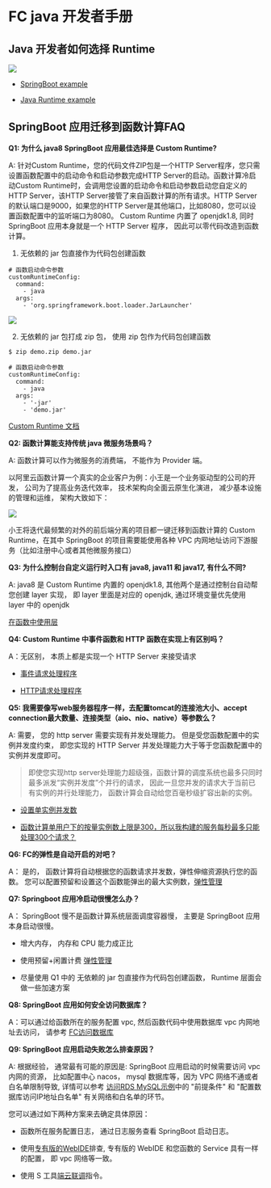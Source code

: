 # FC java 开发者手册

## Java 开发者如何选择 Runtime

![](https://img.alicdn.com/imgextra/i3/O1CN016pMJBK1lCCkGkaL6U_!!6000000004782-2-tps-1627-333.png)

- [SpringBoot example](https://github.com/devsapp/start-web-framework/tree/master/web-framework/java/springboot/src)

- [Java Runtime example](https://github.com/devsapp/start-fc/tree/main/fc-java/hello-world/src)

## SpringBoot 应用迁移到函数计算FAQ

**Q1: 为什么 java8 SpringBoot 应用最佳选择是 Custom Runtime?**

A:  针对Custom Runtime，您的代码文件ZIP包是一个HTTP Server程序，您只需设置函数配置中的启动命令和启动参数完成HTTP Server的启动。函数计算冷启动Custom Runtime时，会调用您设置的启动命令和启动参数启动您自定义的HTTP Server，该HTTP Server接管了来自函数计算的所有请求。HTTP Server的默认端口是9000，如果您的HTTP Server是其他端口，比如8080，您可以设置函数配置中的监听端口为8080。 Custom Runtime 内置了 openjdk1.8,  同时 SpringBoot 应用本身就是一个 HTTP Server 程序， 因此可以零代码改造到函数计算。

1.  无依赖的 jar 包直接作为代码包创建函数

```
# 函数启动命令参数
customRuntimeConfig:
  command:
    - java
  args:
    - 'org.springframework.boot.loader.JarLauncher'
```
![](https://img.alicdn.com/imgextra/i4/O1CN01kxfCN81FBgas6thjt_!!6000000000449-2-tps-1388-771.png)

2.  无依赖的 jar 包打成 zip 包， 使用 zip 包作为代码包创建函数 

```
$ zip demo.zip demo.jar
	
# 函数启动命令参数
customRuntimeConfig:
  command:
    - java 
  args:
    - '-jar'
    - 'demo.jar'	
```

[Custom Runtime 文档](https://help.aliyun.com/document_detail/425055.html)

**Q2: 函数计算能支持传统 java 微服务场景吗？**

A: 函数计算可以作为微服务的消费端， 不能作为 Provider 端。

以阿里云函数计算一个真实的企业客户为例：小王是一个业务驱动型的公司的开发， 公司为了提高业务迭代效率， 技术架构向全面云原生化演进， 减少基本设施的管理和运维， 架构大致如下：

![](https://img.alicdn.com/imgextra/i1/O1CN018FtXpy1tQPyWERMHy_!!6000000005896-2-tps-1508-1378.png)

小王将迭代最频繁的对外的前后端分离的项目都一键迁移到函数计算的 Custom Runtime，在其中 SpringBoot 的项目需要能使用各种 VPC 内网地址访问下游服务（比如注册中心或者其他微服务接口）

**Q3: 为什么控制台自定义运行时入口有 java8, java11 和 java17,  有什么不同?**

A: java8 是 Custom Runtime 内置的 openjdk1.8, 其他两个是通过控制台自动帮您创建 layer 实现， 即 layer 里面是对应的 openjdk,  通过环境变量优先使用  layer 中的 openjdk

[在函数中使用层](https://help.aliyun.com/document_detail/193057.html)

**Q4: Custom Runtime 中事件函数和 HTTP 函数在实现上有区别吗？**

A：无区别， 本质上都是实现一个 HTTP Server 来接受请求

- [事件请求处理程序](https://help.aliyun.com/document_detail/191342.html)

- [HTTP请求处理程序](https://help.aliyun.com/document_detail/191345.html)


**Q5: 我需要像写web服务器程序一样，去配置tomcat的连接池大小、accept connection最大数量、连接类型（aio、nio、native）等参数么？**

A: 需要， 您的 http server 需要实现有并发处理能力。 但是受您函数配置中的实例并发度约束， 即您实现的 HTTP Server 并发处理能力大于等于您函数配置中的实例并发度即可。
> 即使您实现http server处理能力超级强，函数计算的调度系统也最多只同时最多派发“实例并发度”个并行的请求， 因此一旦您并发的请求大于当前已有实例的并行处理能力， 函数计算会自动给您百毫秒级扩容出新的实例。

- [设置单实例并发数](https://help.aliyun.com/document_detail/181603.html)

- [函数计算单用户下的按量实例数上限是300，所以我构建的服务每秒最多只能处理300个请求？](https://help.aliyun.com/document_detail/181820.htm)

**Q6: FC的弹性是自动开启的对吧？**

A： 是的， 函数计算将自动根据您的函数请求并发数，弹性伸缩资源执行您的函数。 您可以配置预留和设置这个函数能弹出的最大实例数，[弹性管理](https://help.aliyun.com/document_detail/185038.html)

**Q7:  Springboot 应用冷启动很慢怎么办？**

A： SpringBoot 慢不是函数计算系统层面调度容器慢， 主要是 SpringBoot 应用本身启动很慢。

- 增大内存， 内存和 CPU 能力成正比

- 使用预留+闲置计费  [弹性管理](https://help.aliyun.com/document_detail/185038.html)

- 尽量使用 Q1 中的 无依赖的 jar 包直接作为代码包创建函数， Runtime 层面会做一些加速方案

**Q8:  SpringBoot 应用如何安全访问数据库？**

A：可以通过给函数所在的服务配置 vpc,  然后函数代码中使用数据库 vpc 内网地址去访问， 请参考 [FC访问数据库](https://help.aliyun.com/document_detail/84514.html)


**Q9:  SpringBoot 应用启动失败怎么排查原因？**

A: 根据经验， 通常最有可能的原因是: SpringBoot 应用启动的时候需要访问 vpc 内网的资源， 比如配置中心 nacos， mysql 数据库等，因为 VPC 网络不通或者白名单限制导致, 详情可以参考 [访问RDS MySQL示例](https://help.aliyun.com/document_detail/147916.html)中的 "前提条件" 和 "配置数据库访问IP地址白名单" 有关网络和白名单的环节。

您可以通过如下两种方案来去确定具体原因：

- 函数所在服务配置日志， 通过日志服务查看 SpringBoot 启动日志。

- 使用[专有版的WebIDE](https://help.aliyun.com/document_detail/601583.html#p-5uk-30m-evu)排查, 专有版的 WebIDE 和您函数的 Service 具有一样的配置， 即 vpc 网络等一致。

- 使用 S 工具[端云联调](https://docs.serverless-devs.com/fc/command/proxied)指令。